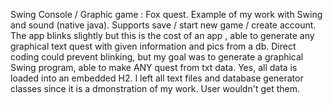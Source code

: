 Swing Console / Graphic game : Fox quest.
Example of my work with Swing and sound (native java). Supports save / start new game / create account. The app blinks slightly but this is the cost of an app , able to generate any graphical text quest with given information and pics from a db. Direct coding could prevent blinking, but my goal was to generate a graphical Swing program, able to make ANY quest from txt data. Yes, all data is loaded into an embedded H2. I left all text files and database generator classes since it is a dmonstration of my work. User wouldn't get them.
